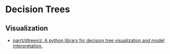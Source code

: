 # Decision Trees

## Visualization

- [parrt/dtreeviz: A python library for decision tree visualization and model interpretation.](https://github.com/parrt/dtreeviz/)  

